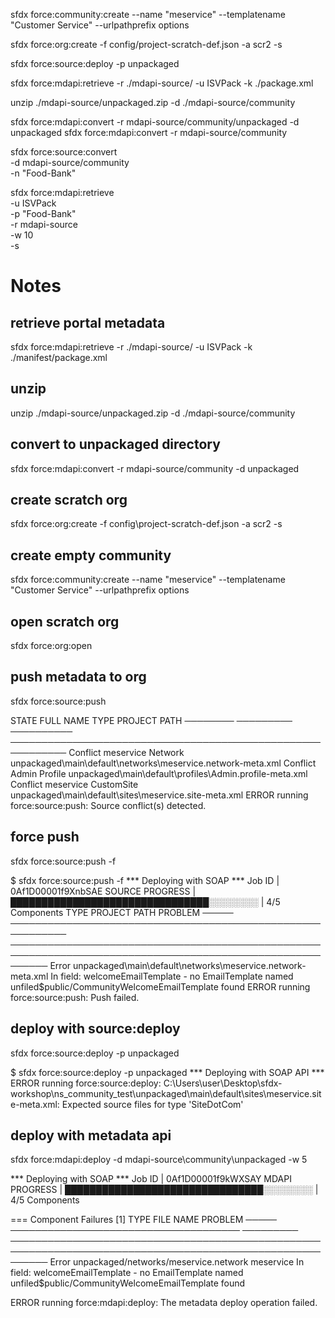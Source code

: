 sfdx force:community:create --name "meservice" --templatename "Customer Service" --urlpathprefix options

sfdx force:org:create -f config/project-scratch-def.json -a scr2 -s

sfdx force:source:deploy -p unpackaged

sfdx force:mdapi:retrieve -r ./mdapi-source/ -u ISVPack -k ./package.xml

unzip ./mdapi-source/unpackaged.zip -d ./mdapi-source/community


sfdx force:mdapi:convert -r mdapi-source/community/unpackaged -d unpackaged
sfdx force:mdapi:convert -r mdapi-source/community


sfdx force:source:convert \
    -d mdapi-source/community \
    -n "Food-Bank"

sfdx force:mdapi:retrieve \
    -u ISVPack \
    -p "Food-Bank" \
    -r mdapi-source \
    -w 10 \
    -s
# Notes
## retrieve portal metadata
sfdx force:mdapi:retrieve -r ./mdapi-source/ -u ISVPack -k ./manifest/package.xml
## unzip
unzip ./mdapi-source/unpackaged.zip -d ./mdapi-source/community
## convert to unpackaged directory
sfdx force:mdapi:convert -r mdapi-source/community -d unpackaged
## create scratch org
sfdx force:org:create -f config\\project-scratch-def.json -a scr2 -s
## create empty community
sfdx force:community:create --name "meservice" --templatename "Customer Service" --urlpathprefix options
## open scratch org
sfdx force:org:open
## push metadata to org
sfdx force:source:push

STATE     FULL NAME  TYPE        PROJECT PATH
────────  ─────────  ──────────  ───────────────────────────────────────────────────────────
Conflict  meservice  Network     unpackaged\main\default\networks\meservice.network-meta.xml
Conflict  Admin      Profile     unpackaged\main\default\profiles\Admin.profile-meta.xml
Conflict  meservice  CustomSite  unpackaged\main\default\sites\meservice.site-meta.xml
ERROR running force:source:push:  Source conflict(s) detected.

## force push
sfdx force:source:push -f

$ sfdx force:source:push -f
*** Deploying with SOAP ***
Job ID | 0Af1D00001f9XnbSAE
SOURCE PROGRESS | ████████████████████████████████░░░░░░░░ | 4/5 Components
TYPE   PROJECT PATH                                                 PROBLEM
─────  ───────────────────────────────────────────────────────────  ──────────────────────────────────────────────────────────────────────────────────────────────────────────
Error  unpackaged\main\default\networks\meservice.network-meta.xml  In field: welcomeEmailTemplate - no EmailTemplate named unfiled$public/CommunityWelcomeEmailTemplate found
ERROR running force:source:push:  Push failed. 

## deploy with source:deploy
sfdx force:source:deploy -p unpackaged

$ sfdx force:source:deploy -p unpackaged
*** Deploying with SOAP API ***
ERROR running force:source:deploy:  C:\Users\user\Desktop\sfdx-workshop\ns_community_test\unpackaged\main\default\sites\meservice.site-meta.xml: Expected source files for type 'SiteDotCom'

## deploy with metadata api
sfdx force:mdapi:deploy -d mdapi-source\\community\\unpackaged -w 5

*** Deploying with SOAP ***
Job ID | 0Af1D00001f9kWXSAY
MDAPI PROGRESS | ████████████████████████████████░░░░░░░░ | 4/5 Components

=== Component Failures [1]
TYPE   FILE                                   NAME       PROBLEM
─────  ─────────────────────────────────────  ─────────  ──────────────────────────────────────────────────────────────────────────────────────────────────────────
Error  unpackaged/networks/meservice.network  meservice  In field: welcomeEmailTemplate - no EmailTemplate named unfiled$public/CommunityWelcomeEmailTemplate found

ERROR running force:mdapi:deploy:  The metadata deploy operation failed.
